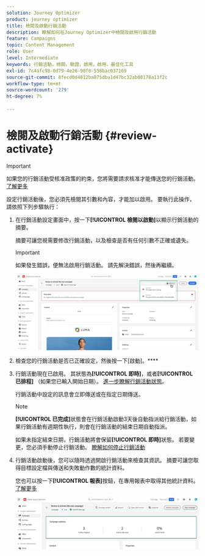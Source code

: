 ```yaml
---
solution: Journey Optimizer
product: journey optimizer
title: 檢閱及啟動行銷活動
description: 瞭解如何在Journey Optimizer中檢閱及啟用行銷活動
feature: Campaigns
topic: Content Management
role: User
level: Intermediate
keywords: 行銷活動，檢閱，驗證，啟用，啟用，最佳化工具
exl-id: 7c4afc98-0d79-4e26-90f8-558bac037169
source-git-commit: 8fecd0d4812ba875dba1d47bc32ab08178a13f2c
workflow-type: tm+mt
source-wordcount: '279'
ht-degree: 7%

---
```


# 檢閱及啟動行銷活動 {#review-activate}

>[!IMPORTANT]
>
> 如果您的行銷活動受核准政策的約束，您將需要請求核准才能傳送您的行銷活動。 [了解更多](../test-approve/gs-approval.md)

設定行銷活動後，您必須先檢閱其引數和內容，才能加以啟用。 要執行此操作，請依照下列步驟執行：

1. 在行銷活動設定畫面中，按一下&#x200B;**[!UICONTROL 檢閱以啟動]**&#x200B;以顯示行銷活動的摘要。

   摘要可讓您視需要修改行銷活動，以及檢查是否有任何引數不正確或遺失。

   >[!IMPORTANT]
   >
   >如果發生錯誤，便無法啟用行銷活動。 請先解決錯誤，然後再繼續。

   ![](assets/create-campaign-alerts.png)

1. 檢查您的行銷活動是否已正確設定，然後按一下[啟動]。****

1. 行銷活動現在已啟用。 其狀態為&#x200B;**[!UICONTROL 即時]**，或者&#x200B;**[!UICONTROL 已排程]** （如果您已輸入開始日期）。 [進一步瞭解行銷活動狀態](get-started-with-campaigns.md#statuses)。

   行銷活動中設定的訊息會立即傳送或在指定日期傳送。

   >[!NOTE]
   >
   >**[!UICONTROL 已完成]**&#x200B;狀態會在行銷活動啟動3天後自動指派給行銷活動，如果行銷活動有週期性執行，則會在行銷活動的結束日期自動指派。
   >
   >如果未指定結束日期，行銷活動將會保留&#x200B;**[!UICONTROL 即時]**&#x200B;狀態。 若要變更，您必須手動停止行銷活動。 [瞭解如何停止行銷活動](modify-stop-campaign.md)

1. 行銷活動啟動後，您可以隨時透過開啟行銷活動來檢查其資訊。 摘要可讓您取得目標設定檔與傳送和失敗動作數的統計資料。

   您也可以按一下&#x200B;**[!UICONTROL 報表]**&#x200B;按鈕，在專用報表中取得其他統計資料。 [了解更多](../reports/campaign-global-report-cja.md)

   ![](assets/create-campaign-summary.png)
